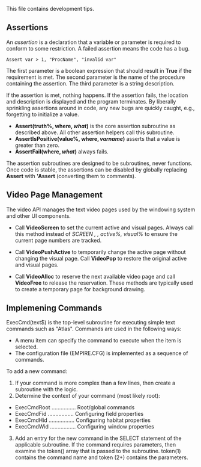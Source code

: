 
This file contains development tips.

## Assertions

An *assertion* is a declaration that a variable or parameter is required to conform to some restriction. A failed assertion means the code has a bug. 

    Assert var > 1, "ProcName", "invalid var"

The first parameter is a boolean expression that should result in **True** if the requirement is met. The second parameter is the name of the procedure containing the assertion. The third parameter is a string description.

If the assertion is met, nothing happens. If the assertion fails, the location and description is displayed and the program terminates. By liberally sprinkling assertions around in code, any new bugs are quickly caught, e.g., forgetting to initialize a value.

* **Assert(truth%, where$, what$)** is the core assertion subroutine as described above. All other assertion helpers call this subroutine.
* **AssertIsPositive(value%, where$, varname$)** asserts that a value is greater than zero.
* **AssertFail(where$, what$)** always fails.

The assertion subroutines are designed to be subroutines, never functions. Once code is stable, the assertions can be disabled by globally replacing **Assert** with **'Assert** (converting them to comments).

## Video Page Management

The video API manages the text video pages used by the windowing system and other UI components.

* Call **VideoScreen** to set the current active and visual pages. Always call this method instead of *SCREEN , , active%, visual%* to ensure the current page numbers are tracked.

* Call **VideoPushActive** to temporarily change the active page without changing the visual page. Call **VideoPop** to restore the original active and visual pages.

* Call **VideoAlloc** to reserve the next available video page and call **VideoFree** to release the reservation. These methods are typically used to create a temporary page for background drawing.

## Implemening Commands

ExecCmd(text$) is the top-level subroutine for executing simple text commands such as "Atlas". Commands are used in the following ways:

* A menu item can specify the command to execute when the item is selected.
* The configuration file (EMPIRE.CFG) is implemented as a sequence of commands.

To add a new command:

1. If your command is more complex than a few lines, then create a subroutine with the logic.
2. Determine the context of your command (most likely root):

* ExecCmdRoot ................ Root/global commands
* ExecCmdFid ................. Configuring field properties
* ExecCmdHid ................. Configuring habitat properties
* ExecCmdWid ................. Configuring window properties

3. Add an entry for the new command in the SELECT statement of the applicable subroutine. If the command requires parameters, then examine the token() array that is passed to the subroutine. token(1) contains the command name and token (2+) contains the parameters.



